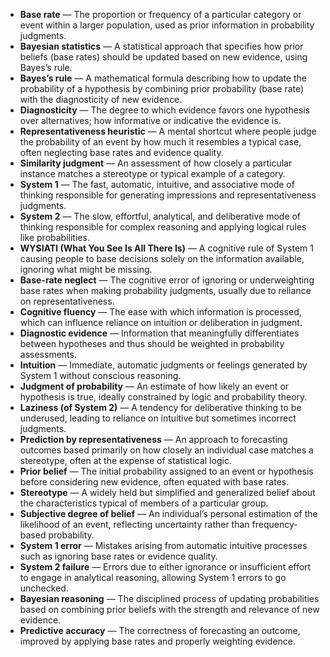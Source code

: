 - **Base rate** — The proportion or frequency of a particular category or event within a larger population, used as prior information in probability judgments.  
- **Bayesian statistics** — A statistical approach that specifies how prior beliefs (base rates) should be updated based on new evidence, using Bayes’s rule.  
- **Bayes’s rule** — A mathematical formula describing how to update the probability of a hypothesis by combining prior probability (base rate) with the diagnosticity of new evidence.  
- **Diagnosticity** — The degree to which evidence favors one hypothesis over alternatives; how informative or indicative the evidence is.  
- **Representativeness heuristic** — A mental shortcut where people judge the probability of an event by how much it resembles a typical case, often neglecting base rates and evidence quality.  
- **Similarity judgment** — An assessment of how closely a particular instance matches a stereotype or typical example of a category.  
- **System 1** — The fast, automatic, intuitive, and associative mode of thinking responsible for generating impressions and representativeness judgments.  
- **System 2** — The slow, effortful, analytical, and deliberative mode of thinking responsible for complex reasoning and applying logical rules like probabilities.  
- **WYSIATI (What You See Is All There Is)** — A cognitive rule of System 1 causing people to base decisions solely on the information available, ignoring what might be missing.  
- **Base-rate neglect** — The cognitive error of ignoring or underweighting base rates when making probability judgments, usually due to reliance on representativeness.  
- **Cognitive fluency** — The ease with which information is processed, which can influence reliance on intuition or deliberation in judgment.  
- **Diagnostic evidence** — Information that meaningfully differentiates between hypotheses and thus should be weighted in probability assessments.  
- **Intuition** — Immediate, automatic judgments or feelings generated by System 1 without conscious reasoning.  
- **Judgment of probability** — An estimate of how likely an event or hypothesis is true, ideally constrained by logic and probability theory.  
- **Laziness (of System 2)** — A tendency for deliberative thinking to be underused, leading to reliance on intuitive but sometimes incorrect judgments.  
- **Prediction by representativeness** — An approach to forecasting outcomes based primarily on how closely an individual case matches a stereotype, often at the expense of statistical logic.  
- **Prior belief** — The initial probability assigned to an event or hypothesis before considering new evidence, often equated with base rates.  
- **Stereotype** — A widely held but simplified and generalized belief about the characteristics typical of members of a particular group.  
- **Subjective degree of belief** — An individual’s personal estimation of the likelihood of an event, reflecting uncertainty rather than frequency-based probability.  
- **System 1 error** — Mistakes arising from automatic intuitive processes such as ignoring base rates or evidence quality.  
- **System 2 failure** — Errors due to either ignorance or insufficient effort to engage in analytical reasoning, allowing System 1 errors to go unchecked.  
- **Bayesian reasoning** — The disciplined process of updating probabilities based on combining prior beliefs with the strength and relevance of new evidence.  
- **Predictive accuracy** — The correctness of forecasting an outcome, improved by applying base rates and properly weighting evidence.
